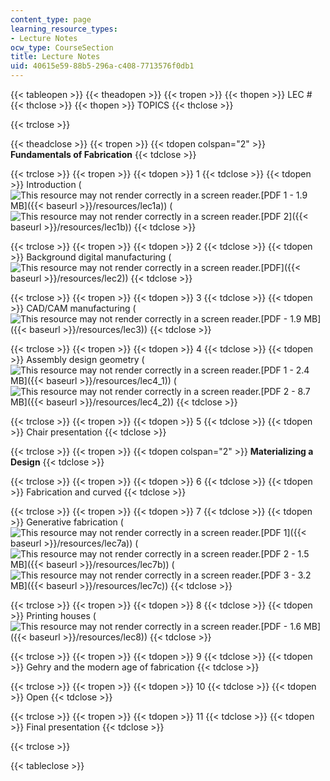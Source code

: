 ```yaml
---
content_type: page
learning_resource_types:
- Lecture Notes
ocw_type: CourseSection
title: Lecture Notes
uid: 40615e59-88b5-296a-c408-7713576f0db1
---
```


{{< tableopen >}}
{{< theadopen >}}
{{< tropen >}}
{{< thopen >}}
LEC #
{{< thclose >}}
{{< thopen >}}
TOPICS
{{< thclose >}}

{{< trclose >}}

{{< theadclose >}}
{{< tropen >}}
{{< tdopen colspan="2" >}}
**Fundamentals of Fabrication**
{{< tdclose >}}

{{< trclose >}}
{{< tropen >}}
{{< tdopen >}}
1
{{< tdclose >}}
{{< tdopen >}}
Introduction (![This resource may not render correctly in a screen reader.](/images/inacessible.gif)[PDF 1 - 1.9 MB]({{< baseurl >}}/resources/lec1a)) (![This resource may not render correctly in a screen reader.](/images/inacessible.gif)[PDF 2]({{< baseurl >}}/resources/lec1b))
{{< tdclose >}}

{{< trclose >}}
{{< tropen >}}
{{< tdopen >}}
2
{{< tdclose >}}
{{< tdopen >}}
Background digital manufacturing (![This resource may not render correctly in a screen reader.](/images/inacessible.gif)[PDF]({{< baseurl >}}/resources/lec2))
{{< tdclose >}}

{{< trclose >}}
{{< tropen >}}
{{< tdopen >}}
3
{{< tdclose >}}
{{< tdopen >}}
CAD/CAM manufacturing (![This resource may not render correctly in a screen reader.](/images/inacessible.gif)[PDF - 1.9 MB]({{< baseurl >}}/resources/lec3))
{{< tdclose >}}

{{< trclose >}}
{{< tropen >}}
{{< tdopen >}}
4
{{< tdclose >}}
{{< tdopen >}}
Assembly design geometry (![This resource may not render correctly in a screen reader.](/images/inacessible.gif)[PDF 1 - 2.4 MB]({{< baseurl >}}/resources/lec4_1)) (![This resource may not render correctly in a screen reader.](/images/inacessible.gif)[PDF 2 - 8.7 MB]({{< baseurl >}}/resources/lec4_2))
{{< tdclose >}}

{{< trclose >}}
{{< tropen >}}
{{< tdopen >}}
5
{{< tdclose >}}
{{< tdopen >}}
Chair presentation
{{< tdclose >}}

{{< trclose >}}
{{< tropen >}}
{{< tdopen colspan="2" >}}
**Materializing a Design**
{{< tdclose >}}

{{< trclose >}}
{{< tropen >}}
{{< tdopen >}}
6
{{< tdclose >}}
{{< tdopen >}}
Fabrication and curved
{{< tdclose >}}

{{< trclose >}}
{{< tropen >}}
{{< tdopen >}}
7
{{< tdclose >}}
{{< tdopen >}}
Generative fabrication (![This resource may not render correctly in a screen reader.](/images/inacessible.gif)[PDF 1]({{< baseurl >}}/resources/lec7a)) (![This resource may not render correctly in a screen reader.](/images/inacessible.gif)[PDF 2 - 1.5 MB]({{< baseurl >}}/resources/lec7b)) (![This resource may not render correctly in a screen reader.](/images/inacessible.gif)[PDF 3 - 3.2 MB]({{< baseurl >}}/resources/lec7c))
{{< tdclose >}}

{{< trclose >}}
{{< tropen >}}
{{< tdopen >}}
8
{{< tdclose >}}
{{< tdopen >}}
Printing houses (![This resource may not render correctly in a screen reader.](/images/inacessible.gif)[PDF - 1.6 MB]({{< baseurl >}}/resources/lec8))
{{< tdclose >}}

{{< trclose >}}
{{< tropen >}}
{{< tdopen >}}
9
{{< tdclose >}}
{{< tdopen >}}
Gehry and the modern age of fabrication
{{< tdclose >}}

{{< trclose >}}
{{< tropen >}}
{{< tdopen >}}
10
{{< tdclose >}}
{{< tdopen >}}
Open
{{< tdclose >}}

{{< trclose >}}
{{< tropen >}}
{{< tdopen >}}
11
{{< tdclose >}}
{{< tdopen >}}
Final presentation
{{< tdclose >}}

{{< trclose >}}

{{< tableclose >}}
